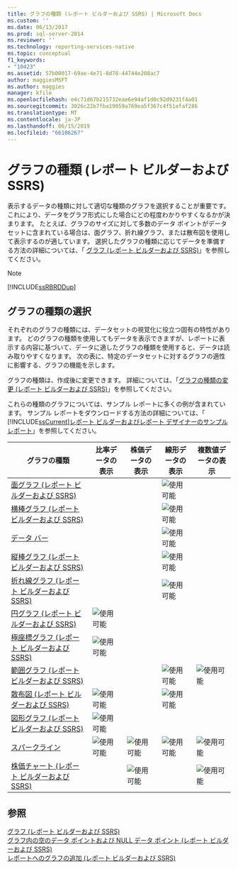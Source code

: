 ```yaml
---
title: グラフの種類 (レポート ビルダーおよび SSRS) | Microsoft Docs
ms.custom: ''
ms.date: 06/13/2017
ms.prod: sql-server-2014
ms.reviewer: ''
ms.technology: reporting-services-native
ms.topic: conceptual
f1_keywords:
- "10423"
ms.assetid: 57b00017-69ae-4e71-8d78-44744e208ac7
author: maggiesMSFT
ms.author: maggies
manager: kfile
ms.openlocfilehash: e4c71d67b215732eae6e94af1d0c92d9231f4a01
ms.sourcegitcommit: 3026c22b7fba19059a769ea5f367c4f51efaf286
ms.translationtype: MT
ms.contentlocale: ja-JP
ms.lasthandoff: 06/15/2019
ms.locfileid: "66106267"
---
```

# <a name="chart-types-report-builder-and-ssrs"></a>グラフの種類 (レポート ビルダーおよび SSRS)
  表示するデータの種類に対して適切な種類のグラフを選択することが重要です。 これにより、データをグラフ形式にした場合にどの程度わかりやすくなるかが決まります。 たとえば、グラフのサイズに対して多数のデータ ポイントがデータセットに含まれている場合は、面グラフ、折れ線グラフ、または散布図を使用して表示するのが適しています。 選択したグラフの種類に応じてデータを準備する方法の詳細については、「 [グラフ (レポート ビルダーおよび SSRS)](charts-report-builder-and-ssrs.md)」を参照してください。  
  
> [!NOTE]  
>  [!INCLUDE[ssRBRDDup](../../includes/ssrbrddup-md.md)]  
  
## <a name="choosing-a-chart-type"></a>グラフの種類の選択  
 それぞれのグラフの種類には、データセットの視覚化に役立つ固有の特性があります。 どのグラフの種類を使用してもデータを表示できますが、レポートに表示する内容に基づいて、データに適したグラフの種類を使用すると、データは読み取りやすくなります。 次の表に、特定のデータセットに対するグラフの適性に影響する、グラフの機能を示します。  
  
 グラフの種類は、作成後に変更できます。 詳細については、「[グラフの種類の変更 &#40;レポート ビルダーおよび SSRS&#41;](change-a-chart-type-report-builder-and-ssrs.md)」を参照してください。  
  
 これらの種類のグラフについては、サンプル レポートに多くの例が含まれています。 サンプル レポートをダウンロードする方法の詳細については、「 [!INCLUDE[ssCurrent](../../includes/sscurrent-md.md)][レポート ビルダーおよびレポート デザイナーのサンプル レポート](https://go.microsoft.com/fwlink/?LinkId=198283)」を参照してください。  
  
|グラフの種類|比率データの表示|株価データの表示|線形データの表示|複数値データの表示|  
|----------------|------------------------|------------------------|-------------------------|-------------------------------|  
|[面グラフ (レポート ビルダーおよび SSRS)](area-charts-report-builder-and-ssrs.md)|||![使用可能](../media/greencheck.gif "使用可能")||  
|[横棒グラフ (レポート ビルダーおよび SSRS)](bar-charts-report-builder-and-ssrs.md)|||![使用可能](../media/greencheck.gif "使用可能")||  
|[データ バー](sparklines-and-data-bars-report-builder-and-ssrs.md)|||![使用可能](../media/greencheck.gif "使用可能")||  
|[縦棒グラフ (レポート ビルダーおよび SSRS)](column-charts-report-builder-and-ssrs.md)|||![使用可能](../media/greencheck.gif "使用可能")||  
|[折れ線グラフ (レポート ビルダーおよび SSRS)](line-charts-report-builder-and-ssrs.md)|||![使用可能](../media/greencheck.gif "使用可能")||  
|[円グラフ (レポート ビルダーおよび SSRS)](pie-charts-report-builder-and-ssrs.md)|![使用可能](../media/greencheck.gif "使用可能")||||  
|[極座標グラフ (レポート ビルダーおよび SSRS)](polar-charts-report-builder-and-ssrs.md)|![使用可能](../media/greencheck.gif "使用可能")||||  
|[範囲グラフ (レポート ビルダーおよび SSRS)](range-charts-report-builder-and-ssrs.md)|||![使用可能](../media/greencheck.gif "使用可能")|![使用可能](../media/greencheck.gif "使用可能")|  
|[散布図 (レポート ビルダーおよび SSRS)](scatter-charts-report-builder-and-ssrs.md)|![使用可能](../media/greencheck.gif "使用可能")||![使用可能](../media/greencheck.gif "使用可能")||  
|[図形グラフ (レポート ビルダーおよび SSRS)](shape-charts-report-builder-and-ssrs.md)|![使用可能](../media/greencheck.gif "使用可能")||||  
|[スパークライン](sparklines-and-data-bars-report-builder-and-ssrs.md)|![使用可能](../media/greencheck.gif "使用可能")|![使用可能](../media/greencheck.gif "使用可能")|![使用可能](../media/greencheck.gif "使用可能")|![使用可能](../media/greencheck.gif "使用可能")|  
|[株価チャート (レポート ビルダーおよび SSRS)](stock-charts-report-builder-and-ssrs.md)||![使用可能](../media/greencheck.gif "使用可能")||![使用可能](../media/greencheck.gif "使用可能")|  
  
## <a name="see-also"></a>参照  
 [グラフ (レポート ビルダーおよび SSRS)](charts-report-builder-and-ssrs.md)   
 [グラフ内の空のデータ ポイントおよび NULL データ ポイント (レポート ビルダーおよび SSRS)](empty-and-null-data-points-in-charts-report-builder-and-ssrs.md)   
 [レポートへのグラフの追加 (レポート ビルダーおよび SSRS)](add-a-chart-to-a-report-report-builder-and-ssrs.md)  
  
  
